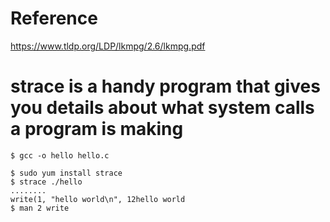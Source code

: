 # Reference
https://www.tldp.org/LDP/lkmpg/2.6/lkmpg.pdf

# strace is a handy program that gives you details about what system calls a program is making
```
$ gcc -o hello hello.c

$ sudo yum install strace
$ strace ./hello
........
write(1, "hello world\n", 12hello world
$ man 2 write
```

